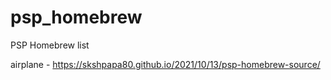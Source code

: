 # psp_homebrew

PSP Homebrew list

airplane - https://skshpapa80.github.io/2021/10/13/psp-homebrew-source/
